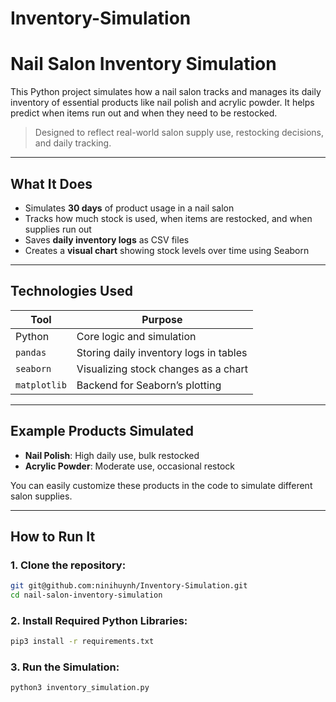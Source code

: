 # Inventory-Simulation

# Nail Salon Inventory Simulation

This Python project simulates how a nail salon tracks and manages its daily inventory of essential products like nail polish and acrylic powder. It helps predict when items run out and when they need to be restocked.

> Designed to reflect real-world salon supply use, restocking decisions, and daily tracking.

---

## What It Does

- Simulates **30 days** of product usage in a nail salon  
- Tracks how much stock is used, when items are restocked, and when supplies run out  
- Saves **daily inventory logs** as CSV files  
- Creates a **visual chart** showing stock levels over time using Seaborn  

---

## Technologies Used

| Tool       | Purpose                                |
|------------|----------------------------------------|
| Python     | Core logic and simulation              |
| `pandas`   | Storing daily inventory logs in tables |
| `seaborn`  | Visualizing stock changes as a chart   |
| `matplotlib` | Backend for Seaborn’s plotting      |

---

## Example Products Simulated

- **Nail Polish**: High daily use, bulk restocked  
- **Acrylic Powder**: Moderate use, occasional restock  

You can easily customize these products in the code to simulate different salon supplies.

---

## How to Run It

### 1. Clone the repository:

```bash
git git@github.com:ninihuynh/Inventory-Simulation.git
cd nail-salon-inventory-simulation
```

### 2. Install Required Python Libraries:

```bash
pip3 install -r requirements.txt
```

### 3. Run the Simulation:

```bash
python3 inventory_simulation.py
```
